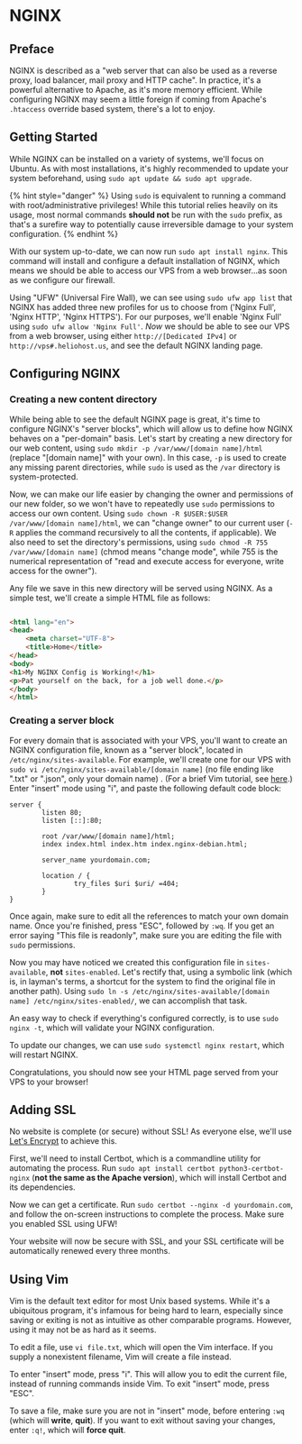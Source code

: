 # NGINX

## Preface

NGINX is described as a "web server that can also be used as a reverse proxy, load balancer, mail proxy and HTTP cache".
In practice, it's a powerful alternative to Apache, as it's more memory efficient. While configuring NGINX may seem a
little foreign if coming from Apache's `.htaccess` override based system, there's a lot to enjoy.

## Getting Started

While NGINX can be installed on a variety of systems, we'll focus on Ubuntu. As with most installations, it's highly
recommended to update your system beforehand, using `sudo apt update && sudo apt upgrade`.

{% hint style="danger" %} Using `sudo` is equivalent to running a command with root/administrative privileges! While
this tutorial relies heavily on its usage, most normal commands **should not** be run with the `sudo` prefix, as that's
a surefire way to potentially cause irreversible damage to your system configuration. {% endhint %}

With our system up-to-date, we can now run `sudo apt install nginx`. This command will install and configure a default
installation of NGINX, which means we should be able to access our VPS from a web browser...as soon as we configure our
firewall.

Using "UFW" (Universal Fire Wall), we can see using `sudo ufw app list` that NGINX has added three new profiles for us
to choose from ('Nginx Full', 'Nginx HTTP', 'Nginx HTTPS'). For our purposes, we'll enable 'Nginx Full'
using `sudo ufw allow 'Nginx Full'`. *Now* we should be able to see our VPS from a web browser, using
either `http://[Dedicated IPv4]` or `http://vps#.heliohost.us`, and see the default NGINX landing page.

## Configuring NGINX

### Creating a new content directory

While being able to see the default NGINX page is great, it's time to configure NGINX's "server blocks", which will
allow us to define how NGINX behaves on a "per-domain" basis. Let's start by creating a new directory for our web
content, using `sudo mkdir -p /var/www/[domain name]/html` (replace "[domain name]" with your own). In this case, `-p`
is used to create any missing parent directories, while `sudo` is used as the `/var` directory is system-protected.

Now, we can make our life easier by changing the owner and permissions of our new folder, so we won't have to repeatedly
use `sudo` permissions to access our own content. Using `sudo chown -R $USER:$USER /var/www/[domain name]/html`, we
can "change owner" to our current user (`-R` applies the command recursively to all the contents, if applicable). We
also need to set the directory's permissions, using `sudo chmod -R 755 /var/www/[domain name]` (chmod means "change
mode", while 755 is the numerical representation of "read and execute access for everyone, write access for the owner").

Any file we save in this new directory will be served using NGINX. As a simple test, we'll create a simple HTML file as
follows:

```html

<html lang="en">
<head>
    <meta charset="UTF-8">
    <title>Home</title>
</head>
<body>
<h1>My NGINX Config is Working!</h1>
<p>Pat yourself on the back, for a job well done.</p>
</body>
</html>
```

### Creating a server block

For every domain that is associated with your VPS, you'll want to create an NGINX configuration file, known as a "server
block", located in `/etc/nginx/sites-available`. For example, we'll create one for our VPS
with `sudo vi /etc/nginx/sites-available/[domain name]` (no file ending like ".txt" or ".json", only your domain name)
. (For a brief Vim tutorial, see [here](#using-vim).) Enter "insert" mode using "i", and paste the following default
code block:

```
server {
        listen 80;
        listen [::]:80;

        root /var/www/[domain name]/html;
        index index.html index.htm index.nginx-debian.html;

        server_name yourdomain.com;

        location / {
                try_files $uri $uri/ =404;
        }
}
```

Once again, make sure to edit all the references to match your own domain name. Once you're finished, press "ESC",
followed by `:wq`. If you get an error saying "This file is readonly", make sure you are editing the file with `sudo`
permissions.

Now you may have noticed we created this configuration file in `sites-available`, **not** `sites-enabled`. Let's rectify
that, using a symbolic link (which is, in layman's terms, a shortcut for the system to find the original file in another
path). Using `sudo ln -s /etc/nginx/sites-available/[domain name] /etc/nginx/sites-enabled/`, we can accomplish that
task.

An easy way to check if everything's configured correctly, is to use `sudo nginx -t`, which will validate your NGINX
configuration.

To update our changes, we can use `sudo systemctl nginx restart`, which will restart NGINX.

Congratulations, you should now see your HTML page served from your VPS to your browser!

## Adding SSL

No website is complete (or secure) without SSL! As everyone else, we'll use [Let's Encrypt](https://letsencrypt.org/) to
achieve this.

First, we'll need to install Certbot, which is a commandline utility for automating the process.
Run `sudo apt install certbot python3-certbot-nginx` (**not the same as the Apache version**), which will install
Certbot and its dependencies.

Now we can get a certificate. Run `sudo certbot --nginx -d yourdomain.com`, and follow the on-screen instructions to
complete the process. Make sure you enabled SSL using UFW!

Your website will now be secure with SSL, and your SSL certificate will be automatically renewed every three months.

## Using Vim

Vim is the default text editor for most Unix based systems. While it's a ubiquitous program, it's infamous for being
hard to learn, especially since saving or exiting is not as intuitive as other comparable programs. However, using it
may not be as hard as it seems.

To edit a file, use `vi file.txt`, which will open the Vim interface. If you supply a nonexistent filename, Vim will
create a file instead.

To enter "insert" mode, press "i". This will allow you to edit the current file, instead of running commands inside Vim.
To exit "insert" mode, press "ESC".

To save a file, make sure you are not in "insert" mode, before entering `:wq` (which will **write**, **quit**). If you
want to exit without saving your changes, enter `:q!`, which will **force quit**.
